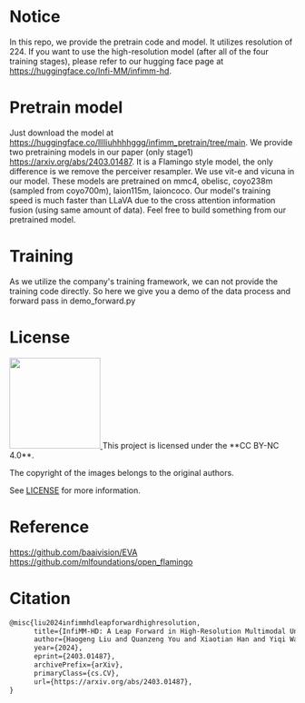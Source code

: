 # Notice
In this repo, we provide the pretrain code and model. It utilizes resolution of 224. If you want to use the high-resolution model (after all of the four training stages), please refer to our hugging face page at https://huggingface.co/Infi-MM/infimm-hd.
# Pretrain model
Just download the model at https://huggingface.co/lllliuhhhhggg/infimm_pretrain/tree/main. We provide two pretraining models in our paper (only stage1) https://arxiv.org/abs/2403.01487. It is a Flamingo style model, the only difference is we remove the perceiver resampler. We use vit-e and vicuna in our model.
These models are pretrained on mmc4, obelisc, coyo238m (sampled from coyo700m), laion115m, laioncoco. Our model's training speed is much faster than LLaVA due to the cross attention information fusion (using same amount of data). Feel free to build something from our pretrained model. 

# Training
As we utilize the company's training framework, we can not provide the training code directly. So here we give you a demo of the data process and forward pass in demo_forward.py

# License

<a href="https://creativecommons.org/licenses/by-nc/4.0/deed.en">
	<img src="https://upload.wikimedia.org/wikipedia/commons/thumb/d/d3/Cc_by-nc_icon.svg/600px-Cc_by-nc_icon.svg.png" width="160">
</a>
This project is licensed under the **CC BY-NC 4.0**.

The copyright of the images belongs to the original authors.

See [LICENSE](LICENSE) for more information.
# Reference
https://github.com/baaivision/EVA
https://github.com/mlfoundations/open_flamingo
# Citation

```latex
@misc{liu2024infimmhdleapforwardhighresolution,
      title={InfiMM-HD: A Leap Forward in High-Resolution Multimodal Understanding}, 
      author={Haogeng Liu and Quanzeng You and Xiaotian Han and Yiqi Wang and Bohan Zhai and Yongfei Liu and Yunzhe Tao and Huaibo Huang and Ran He and Hongxia Yang},
      year={2024},
      eprint={2403.01487},
      archivePrefix={arXiv},
      primaryClass={cs.CV},
      url={https://arxiv.org/abs/2403.01487}, 
}
```
